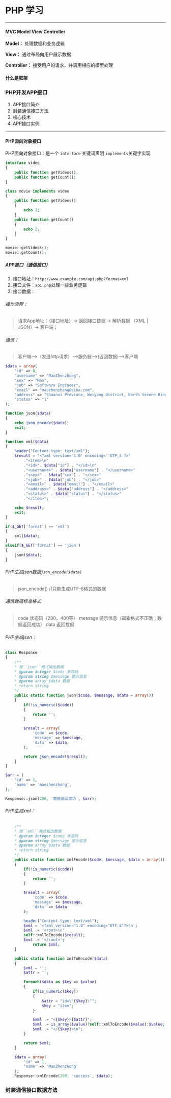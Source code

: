 # PHP 学习

***

#### MVC Model View Controller

**Model：** 处理数据和业务逻辑

**View：** 通过布局向用户展示数据

**Controller：** 接受用户的请求，并调用相应的模型处理

#### 什么是框架


### PHP开发APP接口

1.  APP接口简介
2. 封装通信接口方法
3. 核心技术
4. APP接口实例

***

#### PHP面向对象接口

PHP面向对象接口：是一个 ``interface`` 关键词声明 ``implements``关键字实现 

```PHP
interface video
{
	public function getVideos();
	public function getCount();
}

class movie implements video
{
	public function getVideos()
	{
		echo 1;
	}
	public function getCount()
	{
		echo 2;
	}
}

movie::getVideos();
movie::getCount();
```

##### APP接口（通信接口）

1. 接口地址：```http://www.example.com/api.php?format=xml```
2. 接口文件：```api.php```处理一些业务逻辑
3. 接口数据：

###### 操作流程：

> 请求App地址：（接口地址）-> 返回接口数据 -> 解析数据 （XML | JSON）-> 客户端；

###### 通信：

> 客户端-->（发送http请求）-->服务器-->(返回数据)-->客户端

```PHP
$data = array(
	"id" => 0,
	"username" => "MaoZhenzhong",
	"sex" => "Man",
	"job" => "Software Engineer",
	"email" => "maozhenzhong@sina.com",
	"address" => "Shaanxi Province, Weiyang District, North Second Ring Road on the 8th Jintai Fortune Center A1401",
	"status" => "1"
);

function json($data)
{
	echo json_encode($data);
	exit;
}

function xml($data)
{
	header("Content-type: text/xml");
	$result = "<?xml version='1.0' encoding=''UTF_8 ?>"
		."<item>\n"
		."<id>". $data["id"] . "</id>\n"
		."<username>" . $data["username"] . "</username>"
		."<sex>" . $data["sex"] . "</sex>"
		."<job>" . $data["job"] . "</job>"
		."<email>" . $data["email"] . "</email>"
		."<address>" . $data["address"] . "</address>"
		."<status>" . $data["status"] . "</status>"
		."</item>";

	echo $result; 
	exit;
}

if($_GET['format'] == 'xml')
{
	xml($data);
}
elseif($_GET['format'] == 'json')
{
	json($data);
}

```

###### PHP生成json数据```json_encode($data)```

> json_encode() //只能生成UTF-8格式的数据

###### 通信数据标准格式

> code 		状态码（200，400等）
> message 	提示信息（邮箱格式不正确；数据返回成功）
> data 			返回数据

###### PHP生成json：

```PHP
class Response
{
	/**
	* 按``json``格式输出数据
	* @param integer $code 状态码
	* @param string $message 提示信息
	* @parma array $data 数据
	* return string
	*/
	public static function json($code, $message, $data = array())
	{
		if(!is_numeric($code))
		{
			return '';
		}

		$result = array(
			'code' => $code,
			'message' => $message,
			'data' => $data,
		);

		return json_encode($result);
	}
}
```

```PHP
$arr = (
	'id' => 1,
	'name' => 'maozhenzhong',
);

Response::json(200, '数据返回成功', $arr);
```

###### PHP生成xml：

```PHP
	/**
	* 按``xml``格式输出数据
	* @param integer $code 状态码
	* @param string $message 提示信息
	* @parma array $data 数据
	* return string
	*/
	public static function xmlEncode($code, $message, $data = array())
	{
		if(!is_numeric($code))
		{
			return '';
		}

		$result = array(
			'code' => $code,
			'message' => $message,
			'data' => $data
		);

		header("Content-type: text/xml");
		$xml = '<?xml version="1.0" encoding="UTF_8"?>\n';
		$xml .= '<root>\n'
		self::xmlToEncode($result);
		$xml .= '</root>';
			return $xml;
	}

	public static function xmlToEncode($data)
	{
		$xml = '';
		$attr = '';

		foreach($data as $key => $value)
		{
			if(is_numeric($key))
			{
				$attr = "id=\"{$key}\"";
				$key = "item";
			}

			$xml .= "<{$key}>{$attr}";
			$xml .= is_array($value)?self::xmlToEncode($value):$value;
			$xml .= "</{$key}>\n";
		}

		return $xml;
	}
```

```PHP
	$data = array(
		'id' => 1,
		'name' => 'MaoZhenzhong'
	);
	Response::xmlEncode(200, 'success', $data);
```
### 封装通信接口数据方法

###### 
